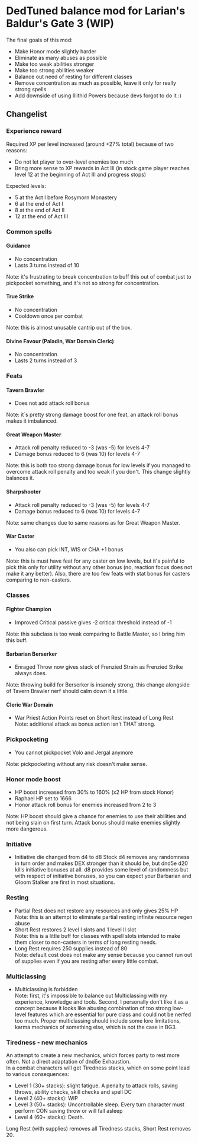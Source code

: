# DedTuned balance mod for Larian's Baldur's Gate 3 (WIP)
The final goals of this mod:
- Make Honor mode slightly harder
- Eliminate as many abuses as possible
- Make too weak abilities stronger
- Make too strong abilities weaker
- Balance out need of resting for different classes
- Remove concentration as much as possible, leave it only for really strong spells
- Add downside of using Illithid Powers because devs forgot to do it :)

## Changelist
### Experience reward
Required XP per level increased (around +27% total) because of two reasons:
- Do not let player to over-level enemies too much
- Bring more sense to XP rewards in Act III (in stock game player reaches level 12 at the beginning of Act III and progress stops)  

Expected levels:
 - 5 at the Act I before Rosymorn Monastery 
 - 6 at the end of Act I
 - 8 at the end of Act II 
 - 12 at the end of Act III

### Common spells
#### Guidance
- No concentration
- Lasts 3 turns instead of 10

Note: it's frustrating to break concentration to buff this out of combat just to pickpocket something, and it's not so strong for concentration.

#### True Strike
- No concentration
- Cooldown once per combat

Note: this is almost unusable cantrip out of the box. 

#### Divine Favour (Paladin, War Domain Cleric)
- No concentration
- Lasts 2 turns instead of 3

### Feats
#### Tavern Brawler
- Does not add attack roll bonus  

Note: it`s pretty strong damage boost for one feat, an attack roll bonus makes it imbalanced.

#### Great Weapon Master
- Attack roll penalty reduced to -3 (was -5) for levels 4-7
- Damage bonus reduced to 6 (was 10) for levels 4-7

Note: this is both too strong damage bonus for low levels if you managed to overcome attack roll penalty and too weak if you don't.
This change slightly balances it.

#### Sharpshooter
- Attack roll penalty reduced to -3 (was -5) for levels 4-7
- Damage bonus reduced to 6 (was 10) for levels 4-7

Note: same changes due to same reasons as for Great Weapon Master.

#### War Caster
- You also can pick INT, WIS or CHA +1 bonus  

Note: this is must have feat for any caster on low levels, but it's painful to pick this only for utility without any other bonus (no, reaction focus does not make it any better). 
Also, there are too few feats with stat bonus for casters comparing to non-casters.

### Classes
#### Fighter Champion
- Improved Critical passive gives -2 critical threshold instead of -1

Note: this subclass is too weak comparing to Battle Master, so I bring him this buff.

#### Barbarian Berserker
- Enraged Throw now gives stack of Frenzied Strain as Frenzied Strike always does.

Note: throwing build for Berserker is insanely strong, this change alongside of Tavern Brawler nerf should calm down it a little.

#### Cleric War Domain
- War Priest Action Points reset on Short Rest instead of Long Rest  
Note: additional attack as bonus action isn't THAT strong.

### Pickpocketing
- You cannot pickpocket Volo and Jergal anymore

Note: pickpocketing without any risk doesn't make sense.

### Honor mode boost
- HP boost increased from 30% to 160% (x2 HP from stock Honor)
- Raphael HP set to 1666
- Honor attack roll bonus for enemies increased from 2 to 3

Note: HP boost should give a chance for enemies to use their abilities and not being slain on first turn.
Attack bonus should make enemies slightly more dangerous.

### Initiative
- Initiative die changed from d4 to d8
Stock d4 removes any randomness in turn order and makes DEX stronger than it should be, but dnd5e d20 kills initiative bonuses at all.
d8 provides some level of randomness but with respect of initiative bonuses, so you can expect your Barbarian and Gloom Stalker are first in most situations.

### Resting
- Partial Rest does not restore any resources and only gives 25% HP  
Note: this is an attempt to eliminate partial resting infinite resource regen abuse
- Short Rest restores 2 level I slots and 1 level II slot  
Note: this is a little buff for classes with spell slots intended to make them closer to non-casters in terms of long resting needs.
- Long Rest requires 250 supplies instead of 80  
Note: default cost does not make any sense because you cannot run out of supplies even if you are resting after every little combat. 

### Multiclassing
- Multiclassing is forbidden  
Note: first, it's impossible to balance out Multiclassing with my experience, knowledge and tools. 
Second, I personally don't like it as a concept because it looks like abusing combination of too strong low-level features which are essential for pure class and could not be nerfed too much.
Proper multiclassing should include some lore limitations, karma mechanics of something else, which is not the case in BG3.

### Tiredness - new mechanics
An attempt to create a new mechanics, which forces party to rest more often. Not a direct adaptation of dnd5e Exhaustion.  
In a combat characters will get Tiredness stacks, which on some point lead to various consequences:
- Level 1 (30+ stacks): slight fatigue. A penalty to attack rolls, saving throws, ability checks, skill checks and spell DC
- Level 2 (40+ stacks): WIP
- Level 3 (50+ stacks): Uncontrollable sleep. Every turn character must perform CON saving throw or will fall asleep
- Level 4 (60+ stacks): Death.

Long Rest (with supplies) removes all Tiredness stacks, Short Rest removes 20. 